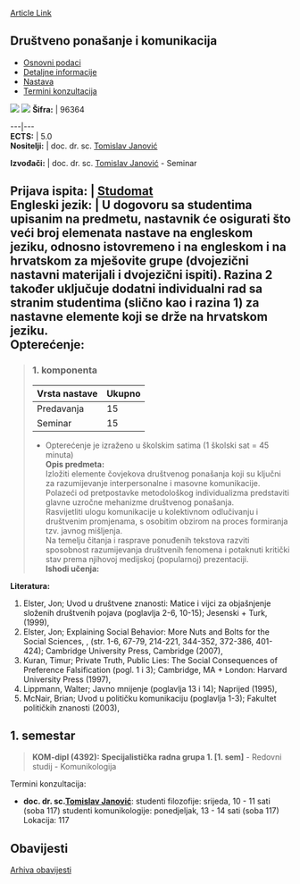[Article Link](https://www.fhs.hr/predmet/dpk)

## Društveno ponašanje i komunikacija
  * [Osnovni podaci](https://www.fhs.hr/predmet/dpk#v1id-904798_313334_1_0 "Osnovni podaci")
  * [Detaljne informacije](https://www.fhs.hr/predmet/dpk#v1id-904798_313334_1_1 "Detaljne informacije")
  * [Nastava](https://www.fhs.hr/predmet/dpk#v1id-904798_313334_1_2 "Nastava")
  * [Termini konzultacija](https://www.fhs.hr/predmet/dpk#v1id-904798_313334_1_3 "Termini konzultacija")


[![](https://www.fhs.hr/img/flags/gif/hr.gif)](https://www.fhs.hr/predmet/dpk) [![](https://www.fhs.hr/img/flags/gif/gb.gif)](https://www.fhs.hr/en/course/tmaca)
**Šifra:** |  96364  
  
---|---  
**ECTS:** |  5.0   
**Nositelji:** |  doc. dr. sc. [Tomislav Janović](https://www.fhs.hr/djelatnik/tomislav.janovic)   
  
**Izvođači:** |  doc. dr. sc. [Tomislav Janović](https://www.fhs.hr/djelatnik/tomislav.janovic) - Seminar  
  
**Prijava ispita:** |  [Studomat](http://www.isvu.hr/studomat)  
**Engleski jezik:** |  U dogovoru sa studentima upisanim na predmetu, nastavnik će osigurati što veći broj elemenata nastave na engleskom jeziku, odnosno istovremeno i na engleskom i na hrvatskom za mješovite grupe (dvojezični nastavni materijali i dvojezični ispiti). Razina 2 također uključuje dodatni individualni rad sa stranim studentima (slično kao i razina 1) za nastavne elemente koji se drže na hrvatskom jeziku.   
**Opterećenje:**  
---  
> ### 1. komponenta
> | Vrsta nastave | Ukupno  
> ---|---  
> Predavanja | 15  
> Seminar | 15  
> * Opterećenje je izraženo u školskim satima (1 školski sat = 45 minuta)   
**Opis predmeta:**  
> Izložiti elemente čovjekova društvenog ponašanja koji su ključni za razumijevanje interpersonalne i masovne komunikacije.   
>  Polazeći od pretpostavke metodološkog individualizma predstaviti glavne uzročne mehanizme društvenog ponašanja.   
>  Rasvijetliti ulogu komunikacije u kolektivnom odlučivanju i društvenim promjenama, s osobitim obzirom na proces formiranja tzv. javnog mišljenja.   
>  Na temelju čitanja i rasprave ponuđenih tekstova razviti sposobnost razumijevanja društvenih fenomena i potaknuti kritički stav prema njihovoj medijskoj (popularnoj) prezentaciji.  
**Ishodi učenja:**  

  
**Literatura:**  
  1. Elster, Jon; Uvod u društvene znanosti: Matice i vijci za objašnjenje složenih društvenih pojava (poglavlja 2-6, 10-15); Jesenski + Turk, (1999), 
  2. Elster, Jon; Explaining Social Behavior: More Nuts and Bolts for the Social Sciences, , (str. 1-6, 67-79, 214-221, 344-352, 372-386, 401-424); Cambridge University Press, Cambridge (2007), 
  3. Kuran, Timur; Private Truth, Public Lies: The Social Consequences of Preference Falsification (pogl. 1 i 3); Cambridge, MA + London: Harvard University Press (1997), 
  4. Lippmann, Walter; Javno mnijenje (poglavlja 13 i 14); Naprijed (1995), 
  5. McNair, Brian; Uvod u političku komunikaciju (poglavlja 1-3); Fakultet političkih znanosti (2003), 

  
**1. semestar**  
---  
> **KOM-dipl (4392): Specijalistička radna grupa 1. [1. sem]** - Redovni studij - Komunikologija  
>   
Termini konzultacija: 
  * **doc. dr. sc.[Tomislav Janović](https://www.fhs.hr/djelatnik/tomislav.janovic)**: 
studenti filozofije: srijeda, 10 - 11 sati (soba 117)
studenti komunikologije: ponedjeljak, 13 - 14 sati (soba 117)
Lokacija: 117 


## Obavijesti
[Arhiva obavijesti](https://www.fhs.hr/predmet/dpk?@=20oxq#news_82152 "Arhiva obavijesti")
